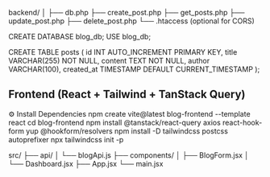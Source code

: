 backend/
│
├── db.php
├── create_post.php
├── get_posts.php
├── update_post.php
├── delete_post.php
└── .htaccess (optional for CORS)

CREATE DATABASE blog_db;
USE blog_db;

CREATE TABLE posts (
id INT AUTO_INCREMENT PRIMARY KEY,
title VARCHAR(255) NOT NULL,
content TEXT NOT NULL,
author VARCHAR(100),
created_at TIMESTAMP DEFAULT CURRENT_TIMESTAMP
);

## Frontend (React + Tailwind + TanStack Query)

⚙️ Install Dependencies
npm create vite@latest blog-frontend --template react
cd blog-frontend
npm install @tanstack/react-query axios react-hook-form yup @hookform/resolvers
npm install -D tailwindcss postcss autoprefixer
npx tailwindcss init -p

src/
├── api/
│ └── blogApi.js
├── components/
│ ├── BlogForm.jsx
│ └── Dashboard.jsx
├── App.jsx
└── main.jsx
